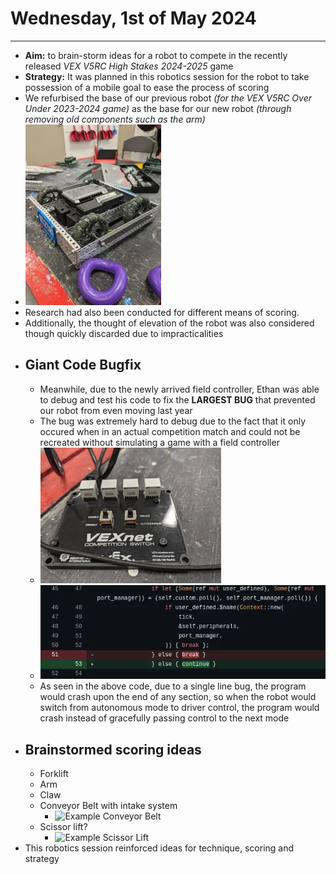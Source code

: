 # Wednesday, 1st of May 2024
---
- **Aim:** to brain-storm ideas for a robot to compete in the recently released *VEX V5RC High Stakes 2024-2025* game
- **Strategy:** It was planned in this robotics session for the robot to take possession of a mobile goal to ease the process of scoring
- We refurbised the base of our previous robot *(for the VEX V5RC Over Under 2023-2024 game)* as the base for our new robot *(through removing old components such as the arm)*
- ![Base of our Robot](../assets/2024-05-01/base-bot.webp)
- Research had also been conducted for different means of scoring.
- Additionally, the thought of elevation of the robot was also considered though quickly discarded due to impracticalities
- ## Giant Code Bugfix
  - Meanwhile, due to the newly arrived field controller, Ethan was able to debug and test his code to fix the **LARGEST BUG** that prevented our robot from even moving last year
  - The bug was extremely hard to debug due to the fact that it only occured when in an actual competition match and could not be recreated without simulating a game with a field controller
  - ![Field Controller](../assets/2024-05-01/field-controller.webp)
  - ![Code Change](../assets/2024-05-01/bugfix.webp)
  - As seen in the above code, due to a single line bug, the program would crash upon the end of any section, so when the robot would switch from autonomous mode to driver control, the program would crash instead of gracefully passing control to the next mode
- ## Brainstormed scoring ideas
  - Forklift
  - Arm
  - Claw
  - Conveyor Belt with intake system
    - ![Example Conveyor Belt](https://media.loveitopcdn.com/5371/vex-v5-competition-starter-kit.jpg)
  - Scissor lift?
    - ![Example Scissor Lift](https://farm8.staticflickr.com/7276/6882035116_43992f0988_b.jpg)
- This robotics session reinforced ideas for technique, scoring and strategy
